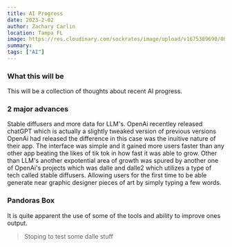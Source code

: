 ```yaml
---
title: AI Progress
date: 2023-2-02
author: Zachary Carlin
location: Tampa FL
image: https://res.cloudinary.com/sockrates/image/upload/v1675389690/00178-2312959498-mdjrny-v4_style_a_human_male_programmer_working_with_ai_holographic_fun_cool_futuristic_4k_music_synth_glxybr.png
summary: 
tags: ["AI"]
---
```

### What this will be
This will be a collection of thoughts about recent AI progress.

### 2 major advances
Stable diffusers and more data for LLM's. OpenAi recentley released chatGPT which is actually a slightly tweaked version of previous versions OpenAi had released the difference in this case was the inuitive nature of their app. The interface was simple and it gained more users faster than any other app beating the likes of tik tok in how fast it was able to grow. Other than LLM's another expotential area of growth was spured by another one of OpenAi's projects which was dalle and dalle2 which utilizes a type of tech called stable diffusers. Allowing users for the first time to be able generate near graphic designer pieces of art by simply typing a few words.

### Pandoras Box
It is quite apparent the use of some of the tools and ability to improve ones output.

> Stoping to test some dalle stuff